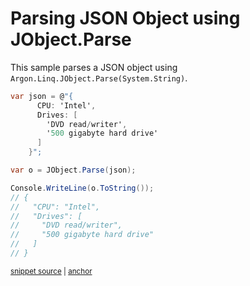 # Parsing JSON Object using JObject.Parse

This sample parses a JSON object using `Argon.Linq.JObject.Parse(System.String)`.

<!-- snippet: ParseJsonObject -->
<a id='snippet-parsejsonobject'></a>
```cs
var json = @"{
      CPU: 'Intel',
      Drives: [
        'DVD read/writer',
        '500 gigabyte hard drive'
      ]
    }";

var o = JObject.Parse(json);

Console.WriteLine(o.ToString());
// {
//   "CPU": "Intel",
//   "Drives": [
//     "DVD read/writer",
//     "500 gigabyte hard drive"
//   ]
// }
```
<sup><a href='/src/Tests/Documentation/Samples/Linq/ParseJsonObject.cs#L33-L52' title='Snippet source file'>snippet source</a> | <a href='#snippet-parsejsonobject' title='Start of snippet'>anchor</a></sup>
<!-- endSnippet -->
